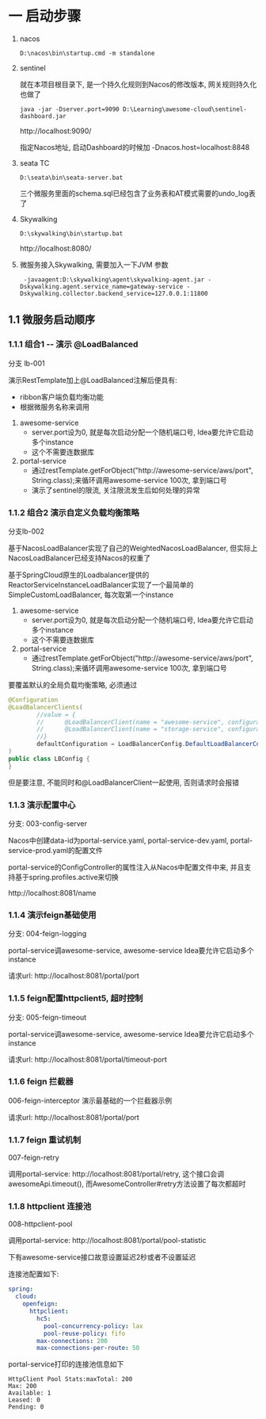 # 一 启动步骤

1. nacos

   ```shell
   D:\nacos\bin\startup.cmd -m standalone
   ```

2. sentinel

   就在本项目根目录下, 是一个持久化规则到Nacos的修改版本, 网关规则持久化也做了

   ```shell
   java -jar -Dserver.port=9090 D:\Learning\awesome-cloud\sentinel-dashboard.jar
   ```

   http://localhost:9090/

   指定Nacos地址, 启动Dashboard的时候加 -Dnacos.host=localhost:8848

3. seata TC

   ```shell
   D:\seata\bin\seata-server.bat
   ```

   三个微服务里面的schema.sql已经包含了业务表和AT模式需要的undo_log表了

4. Skywalking

   ```shell
   D:\skywalking\bin\startup.bat
   ```

   http://localhost:8080/

5. 微服务接入Skywalking, 需要加入一下JVM 参数

   ```shell
    -javaagent:D:\skywalking\agent\skywalking-agent.jar -Dskywalking.agent.service_name=gateway-service -Dskywalking.collector.backend_service=127.0.0.1:11800 
   ```

## 1.1 微服务启动顺序

### 1.1.1 组合1 -- 演示 @LoadBalanced

分支 lb-001

演示RestTemplate加上@LoadBalanced注解后便具有:

* ribbon客户端负载均衡功能
* 根据微服务名称来调用

1. awesome-service
   * server.port设为0, 就是每次启动分配一个随机端口号, Idea要允许它启动多个instance
   * 这个不需要连数据库
2. portal-service
   * 通过restTemplate.getForObject("http://awesome-service/aws/port", String.class);来循环调用awesome-service 100次, 拿到端口号
   * 演示了sentinel的限流, 关注限流发生后如何处理的异常

### 1.1.2 组合2 演示自定义负载均衡策略

分支lb-002

基于NacosLoadBalancer实现了自己的WeightedNacosLoadBalancer, 但实际上NacosLoadBalancer已经支持Nacos的权重了

基于SpringCloud原生的Loadbalancer提供的ReactorServiceInstanceLoadBalancer实现了一个最简单的SimpleCustomLoadBalancer, 每次取第一个instance

1. awesome-service
   * server.port设为0, 就是每次启动分配一个随机端口号, Idea要允许它启动多个instance
   * 这个不需要连数据库
2. portal-service
   * 通过restTemplate.getForObject("http://awesome-service/aws/port", String.class);来循环调用awesome-service 100次, 拿到端口号

要覆盖默认的全局负载均衡策略, 必须通过

```java
@Configuration
@LoadBalancerClients(
		//value = {
		//		@LoadBalancerClient(name = "awesome-service", configuration = LoadBalancerConfig.AwesomeLBConfig.class),
		//		@LoadBalancerClient(name = "storage-service", configuration = LoadBalancerConfig.StorageLBConfig.class)
		//}
		defaultConfiguration = LoadBalancerConfig.DefaultLoadBalancerConfiguration.class
)
public class LBConfig {
}
```

但是要注意, 不能同时和@LoadBalancerClient一起使用, 否则请求时会报错

### 1.1.3 演示配置中心

分支: 003-config-server

Nacos中创建data-id为portal-service.yaml, portal-service-dev.yaml, portal-service-prod.yaml的配置文件

portal-service的ConfigController的属性注入从Nacos中配置文件中来, 并且支持基于spring.profiles.active来切换

http://localhost:8081/name



### 1.1.4 演示feign基础使用

分支: 004-feign-logging

portal-service调awesome-service, awesome-service Idea要允许它启动多个instance

请求url: http://localhost:8081/portal/port



### 1.1.5 feign配置httpclient5, 超时控制

分支: 005-feign-timeout

portal-service调awesome-service, awesome-service Idea要允许它启动多个instance

请求url: http://localhost:8081/portal/timeout-port



### 1.1.6 feign 拦截器

006-feign-interceptor 演示最基础的一个拦截器示例

请求url: http://localhost:8081/portal/port



### 1.1.7 feign 重试机制

007-feign-retry

调用portal-service: http://localhost:8081/portal/retry, 这个接口会调awesomeApi.timeout(), 而AwesomeController#retry方法设置了每次都超时



### 1.1.8 httpclient 连接池

008-httpclient-pool

调用portal-service: http://localhost:8081/portal/pool-statistic

下有awesome-service接口故意设置延迟2秒或者不设置延迟

连接池配置如下:

```yaml
spring:
  cloud:
    openfeign:
      httpclient:
        hc5:
          pool-concurrency-policy: lax
          pool-reuse-policy: fifo
        max-connections: 200
        max-connections-per-route: 50
```

portal-service打印的连接池信息如下

```
HttpClient Pool Stats:maxTotal: 200
Max: 200
Available: 1
Leased: 0
Pending: 0
```

